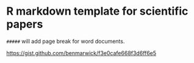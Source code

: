 # R markdown template for scientific papers


`#####` will add page break for word documents.

https://gist.github.com/benmarwick/f3e0cafe668f3d6ff6e5

